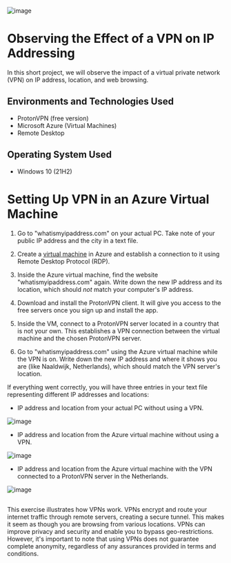 ![image](https://i.imgur.com/gBwrx1W.jpg)


<h1>Observing the Effect of a VPN on IP Addressing</h1>
In this short project, we will observe the impact of a virtual private network (VPN) on IP address, location, and web browsing. <br />

<h2>Environments and Technologies Used</h2>

-	ProtonVPN (free version)
- Microsoft Azure (Virtual Machines)
-	Remote Desktop


<h2>Operating System Used </h2>

- Windows 10 (21H2)

# Setting Up VPN in an Azure Virtual Machine

1. Go to "whatismyipaddress.com" on your actual PC. Take note of your public IP address and the city in a text file.

2. Create a [virtual machine](https://github.com/NicholasToon/Creating-Resource-Groups-and-Deploying-Virtual-Machines-in-Azure) in Azure and establish a connection to it using Remote Desktop Protocol (RDP).

3. Inside the Azure virtual machine, find the website "whatismyipaddress.com" again. Write down the new IP address and its location, which should *not* match your computer's IP address.

4. Download and install the ProtonVPN client. It will give you access to the free servers once you sign up and install the app.

5. Inside the VM, connect to a ProtonVPN server located in a country that is not your own. This establishes a VPN connection between the virtual machine and the chosen ProtonVPN server.

6. Go to "whatismyipaddress.com" using the Azure virtual machine while the VPN is on. Write down the new IP address and where it shows you are (like Naaldwijk, Netherlands), which should match the VPN server's location.

If everything went correctly, you will have three entries in your text file representing different IP addresses and locations:

 - IP address and location from your actual PC without using a VPN.

![image](https://i.imgur.com/TFS8VgX.png)

 - IP address and location from the Azure virtual machine without using a VPN.

![image](https://i.imgur.com/3HPgws4.png)

 - IP address and location from the Azure virtual machine with the VPN connected to a ProtonVPN server in the Netherlands.

![image](https://i.imgur.com/6XYoCAT.png)


## 

This exercise illustrates how VPNs work. VPNs encrypt and route your internet traffic through remote servers, creating a secure tunnel. This makes it seem as though you are browsing from various locations. VPNs can improve privacy and security and enable you to bypass geo-restrictions. However, it's important to note that using VPNs does not guarantee complete anonymity, regardless of any assurances provided in terms and conditions.

